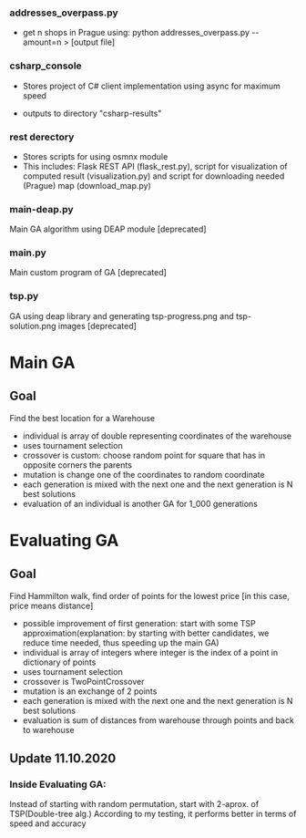 ### addresses_overpass.py

- get n shops in Prague using: python addresses_overpass.py --amount=n > [output file]

### csharp_console

- Stores project of C# client implementation using async for maximum speed

- outputs to directory "csharp-results"

### rest derectory

- Stores scripts for using osmnx module
- This includes: Flask REST API (flask_rest.py), script for visualization of computed result (visualization.py) and script for downloading needed (Prague) map (download_map.py)

### main-deap.py

Main GA algorithm using DEAP module [deprecated]

### main.py

Main custom program of GA [deprecated]

### tsp.py

GA using deap library and generating tsp-progress.png and tsp-solution.png images [deprecated]



# Main GA

## Goal
Find the best location for a Warehouse

- individual is array of double representing coordinates of the warehouse
- uses tournament selection
- crossover is custom: choose random point for square that has in opposite corners the parents
- mutation is change one of the coordinates to random coordinate
- each generation is mixed with the next one and the next generation is N best solutions
- evaluation of an individual is another GA for 1_000 generations

# Evaluating GA
## Goal
Find Hammilton walk, find order of points for the lowest price
[in this case, price means distance]

- possible improvement of first generation: start with some TSP approximation(explanation: by starting with better candidates, we reduce time needed, thus speeding up the main GA)
- individual is array of integers where integer is the index of a point in dictionary of points
- uses tournament selection
- crossover is TwoPointCrossover
- mutation is an exchange of 2 points
- each generation is mixed with the next one and the next generation is N best solutions
- evaluation is sum of distances from warehouse through points and back to warehouse

## Update 11.10.2020
### Inside Evaluating GA:
Instead of starting with random permutation, start with 2-aprox. of TSP(Double-tree alg.)
According to my testing, it performs better in terms of speed and accuracy